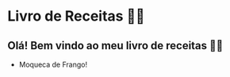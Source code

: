 # Livro de Receitas :woman_cook:

## Olá! Bem vindo ao meu livro de receitas :woman_cook:

- Moqueca de Frango!

